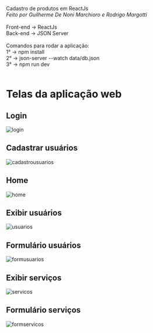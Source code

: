 Cadastro de produtos em ReactJs
<br>
*Feito por Guilherme De Noni Marchioro e Rodrigo Margotti*
<br>
<br>
Front-end -> ReactJs
<br>
Back-end -> JSON Server
<br>
<br>
Comandos para rodar a aplicação:
<br>
1° -> npm install<br>
2° -> json-server --watch data/db.json<br>
3° -> npm run dev<br>
<br> 
<h1>Telas da aplicação web</h1>

## Login
![login](https://github.com/marchiorog/cadastro-produtos-reactjs/assets/54208652/32e9e3c6-8847-4974-98c5-c1673a788a1d)
## Cadastrar usuários
![cadastrousuarios](https://github.com/marchiorog/cadastro-produtos-reactjs/assets/54208652/e37a99de-324c-4a3c-8656-63f695bce71b)
## Home
![home](https://github.com/marchiorog/cadastro-produtos-reactjs/assets/54208652/73d53664-fdd6-4af4-8d27-6bbe9ec0afc8)
## Exibir usuários
![usuarios](https://github.com/marchiorog/cadastro-produtos-reactjs/assets/54208652/69420acb-368d-495a-bfa1-d873260c9147)
## Formulário usuários
![formusuarios](https://github.com/marchiorog/cadastro-produtos-reactjs/assets/54208652/29dd7466-67cf-4b5b-8437-ee84c11c98b9)
## Exibir serviços
![servicos](https://github.com/marchiorog/cadastro-produtos-reactjs/assets/54208652/f55402b0-5987-45a1-8a39-b093baf9afdf)
## Formulário serviços
![formservicos](https://github.com/marchiorog/cadastro-produtos-reactjs/assets/54208652/18faeca0-fd02-47c4-9cae-533e84709125)






